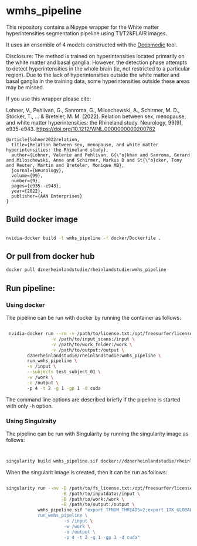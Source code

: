 # wmhs_pipeline

This repository contains a Nipype wrapper for  the White matter hyperintensities segmentation pipeline using T1/T2&amp;FLAIR images.

It uses an ensemble of 4 models constructed with the [Deepmedic](https://github.com/deepmedic/deepmedic) tool.

Disclosure: The method is trained on hyperintensities located primarily on the white matter and basal ganglia. However, the detection phase attempts to detect hyperintensities in the whole brain (ie, not restricted to a particular region). Due to the lack of hyperintensities outside the white matter and basal ganglia in the training data, some hyperintensities outside these areas may be missed.


If you use this wrapper please cite:

Lohner, V., Pehlivan, G., Sanroma, G., Miloschewski, A., Schirmer, M. D., Stöcker, T., ... & Breteler, M. M. (2022). Relation between sex, menopause, and white matter hyperintensities: the Rhineland study. Neurology, 99(9), e935-e943.
https://doi.org/10.1212/WNL.0000000000200782

```
@article{lohner2022relation,
  title={Relation between sex, menopause, and white matter hyperintensities: the Rhineland study},
  author={Lohner, Valerie and Pehlivan, G{\"o}khan and Sanroma, Gerard and Miloschewski, Anne and Schirmer, Markus D and St{\"o}cker, Tony and Reuter, Martin and Breteler, Monique MB},
  journal={Neurology},
  volume={99},
  number={9},
  pages={e935--e943},
  year={2022},
  publisher={AAN Enterprises}
}
```

## Build docker image

```bash

nvidia-docker build -t wmhs_pipeline -f docker/Dockerfile .


```

## Or pull from docker hub

```bash
docker pull dznerheinlandstudie/rheinlandstudie:wmhs_pipeline
```

## Run pipeline:

### Using docker
The pipeline can be run with docker by running the container as follows:


```bash

 nvidia-docker run --rm -v /path/to/license.txt:/opt/freesurfer/license.txt \
                 -v /path/to/input_scans:/input \
                 -v /path/to/work_folder:/work \
                 -v /path/to/output:/output \
        dznerheinlandstudie/rheinlandstudie:wmhs_pipeline \
        run_wmhs_pipeline \
        -s /input \
        --subjects test_subject_01 \
        -w /work \
        -o /output \ 
        -p 4 -t 2 -g 1 -gp 1 -d cuda

```

The command line options are described briefly if the pipeline is started with only ```-h``` option.

### Using Singulraity

The pipeline can be run with Singularity by running the singularity image as follows:

```bash


singularity build wmhs_pipeline.sif docker://dznerheinlandstudie/rheinlandstudie:wmhs_pipeline
```

When the singularit image is created, then it can be run as follows:

```bash

singularity run --nv -B /path/to/fs_license.txt:/opt/freesurfer/license.txt \
                     -B /path/to/inputdata:/input \
                     -B /path/to/work:/work \
                     -B /path/to/output:/output \
            wmhs_pipeline.sif "export TFNUM_THREADS=2;export ITK_GLOBAL_DEFAULT_NUMBER_OF_THREADS=4;export GOTO_NUM_THREADS=2;\
            run_wmhs_pipeline \ 
                      -s /input \
                      -w /work \
                      -o /output \ 
                      -p 4 -t 2 -g 1 -gp 1 -d cuda"
```



